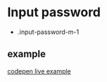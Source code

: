 # Input password

- .input-password-m-1

## example

[codepen live example](https://codepen.io/Endwall/pen/)
